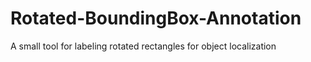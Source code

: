 # Rotated-BoundingBox-Annotation
A small tool for labeling rotated rectangles for object localization
